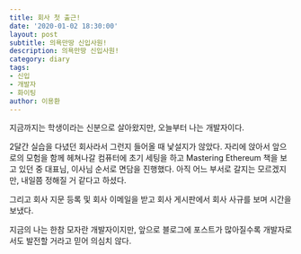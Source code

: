 ```yaml
---
title: 회사 첫 출근!
date: '2020-01-02 18:30:00'
layout: post
subtitle: 의욕만땅 신입사원!
description: 의욕만땅 신입사원!
category: diary
tags:
- 신입
- 개발자
- 화이팅
author: 이용환
---
```


지금까지는 학생이라는 신분으로 살아왔지만, 오늘부터 나는 개발자이다.

2달간 실습을 다녔던 회사라서 그런지 들어올 때 낯설지가 않았다.
자리에 앉아서 앞으로의 모험을 함께 헤쳐나갈 컴퓨터에 초기 세팅을 하고 Mastering Ethereum 책을 보고 있던 중 대표님, 이사님 순서로 면담을 진행했다. 아직 어느 부서로 갈지는 모르겠지만, 내일쯤 정해질 거 같다고 하셨다.

그리고 회사 지문 등록 및 회사 이메일을 받고 회사 게시판에서 회사 사규를 보며 시간을 보냈다.

지금의 나는 한참 모자란 개발자이지만, 앞으로 블로그에 포스트가 많아질수록 개발자로서도 발전할 거라고 믿어 의심치 않다.